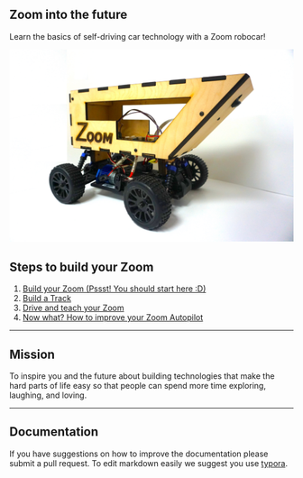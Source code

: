 ## Zoom into the future

Learn the basics of self-driving car technology with a Zoom robocar!

![alt text](/assets/zoomangle.JPG)

## Steps to build your Zoom

1. [Build your Zoom (Pssst! You should start here :D)](guide/assembly.md)
2. [Build a Track](guide/track.md)
3. [Drive and teach your Zoom](guide/setup.md)
4. [Now what? How to improve your Zoom Autopilot](guide/autopilot.md)

------

## Mission 

To inspire you and the future about building technologies that make the hard parts of life easy so that people can spend more time exploring, laughing, and loving.

------

## Documentation

If you have suggestions on how to improve the documentation please submit a pull request. To edit markdown easily we suggest you use [typora](https://typora.io).



